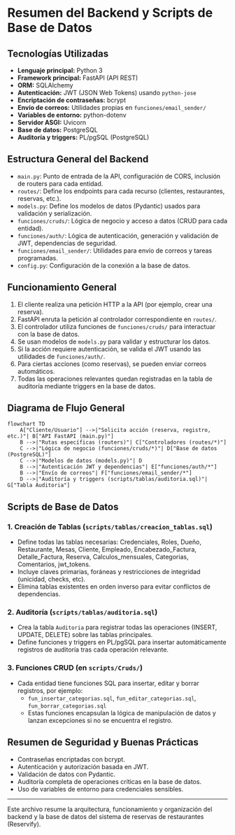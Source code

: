 # Resumen del Backend y Scripts de Base de Datos

## Tecnologías Utilizadas

- **Lenguaje principal:** Python 3
- **Framework principal:** FastAPI (API REST)
- **ORM:** SQLAlchemy
- **Autenticación:** JWT (JSON Web Tokens) usando `python-jose`
- **Encriptación de contraseñas:** bcrypt
- **Envío de correos:** Utilidades propias en `funciones/email_sender/`
- **Variables de entorno:** python-dotenv
- **Servidor ASGI:** Uvicorn
- **Base de datos:** PostgreSQL
- **Auditoría y triggers:** PL/pgSQL (PostgreSQL)

## Estructura General del Backend

- `main.py`: Punto de entrada de la API, configuración de CORS, inclusión de routers para cada entidad.
- `routes/`: Define los endpoints para cada recurso (clientes, restaurantes, reservas, etc.).
- `models.py`: Define los modelos de datos (Pydantic) usados para validación y serialización.
- `funciones/cruds/`: Lógica de negocio y acceso a datos (CRUD para cada entidad).
- `funciones/auth/`: Lógica de autenticación, generación y validación de JWT, dependencias de seguridad.
- `funciones/email_sender/`: Utilidades para envío de correos y tareas programadas.
- `config.py`: Configuración de la conexión a la base de datos.

## Funcionamiento General

1. El cliente realiza una petición HTTP a la API (por ejemplo, crear una reserva).
2. FastAPI enruta la petición al controlador correspondiente en `routes/`.
3. El controlador utiliza funciones de `funciones/cruds/` para interactuar con la base de datos.
4. Se usan modelos de `models.py` para validar y estructurar los datos.
5. Si la acción requiere autenticación, se valida el JWT usando las utilidades de `funciones/auth/`.
6. Para ciertas acciones (como reservas), se pueden enviar correos automáticos.
7. Todas las operaciones relevantes quedan registradas en la tabla de auditoría mediante triggers en la base de datos.

## Diagrama de Flujo General

```mermaid
flowchart TD
    A["Cliente/Usuario"] -->|"Solicita acción (reserva, registro, etc.)"| B["API FastAPI (main.py)"]
    B -->|"Rutas específicas (routers)"| C["Controladores (routes/*)"]
    C -->|"Lógica de negocio (funciones/cruds/*)"| D["Base de datos (PostgreSQL)"]
    C -->|"Modelos de datos (models.py)"| D
    B -->|"Autenticación JWT y dependencias"| E["funciones/auth/*"]
    B -->|"Envío de correos"| F["funciones/email_sender/*"]
    D -->|"Auditoría y triggers (scripts/tablas/auditoria.sql)"| G["Tabla Auditoria"]
```

## Scripts de Base de Datos

### 1. Creación de Tablas (`scripts/tablas/creacion_tablas.sql`)
- Define todas las tablas necesarias: Credenciales, Roles, Dueño, Restaurante, Mesas, Cliente, Empleado, Encabezado_Factura, Detalle_Factura, Reserva, Calculos_mensuales, Categorias, Comentarios, jwt_tokens.
- Incluye claves primarias, foráneas y restricciones de integridad (unicidad, checks, etc).
- Elimina tablas existentes en orden inverso para evitar conflictos de dependencias.

### 2. Auditoría (`scripts/tablas/auditoria.sql`)
- Crea la tabla `Auditoria` para registrar todas las operaciones (INSERT, UPDATE, DELETE) sobre las tablas principales.
- Define funciones y triggers en PL/pgSQL para insertar automáticamente registros de auditoría tras cada operación relevante.

### 3. Funciones CRUD (en `scripts/Cruds/`)
- Cada entidad tiene funciones SQL para insertar, editar y borrar registros, por ejemplo:
  - `fun_insertar_categorias.sql`, `fun_editar_categorias.sql`, `fun_borrar_categorias.sql`
  - Estas funciones encapsulan la lógica de manipulación de datos y lanzan excepciones si no se encuentra el registro.


## Resumen de Seguridad y Buenas Prácticas
- Contraseñas encriptadas con bcrypt.
- Autenticación y autorización basada en JWT.
- Validación de datos con Pydantic.
- Auditoría completa de operaciones críticas en la base de datos.
- Uso de variables de entorno para credenciales sensibles.

---

Este archivo resume la arquitectura, funcionamiento y organización del backend y la base de datos del sistema de reservas de restaurantes (Reservify). 